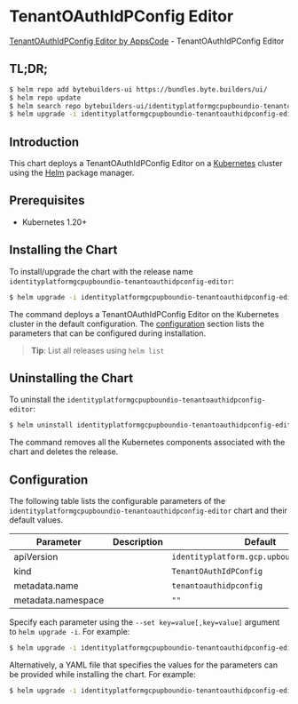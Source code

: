 # TenantOAuthIdPConfig Editor

[TenantOAuthIdPConfig Editor by AppsCode](https://byte.builders) - TenantOAuthIdPConfig Editor

## TL;DR;

```bash
$ helm repo add bytebuilders-ui https://bundles.byte.builders/ui/
$ helm repo update
$ helm search repo bytebuilders-ui/identityplatformgcpupboundio-tenantoauthidpconfig-editor --version=v0.4.18
$ helm upgrade -i identityplatformgcpupboundio-tenantoauthidpconfig-editor bytebuilders-ui/identityplatformgcpupboundio-tenantoauthidpconfig-editor -n default --create-namespace --version=v0.4.18
```

## Introduction

This chart deploys a TenantOAuthIdPConfig Editor on a [Kubernetes](http://kubernetes.io) cluster using the [Helm](https://helm.sh) package manager.

## Prerequisites

- Kubernetes 1.20+

## Installing the Chart

To install/upgrade the chart with the release name `identityplatformgcpupboundio-tenantoauthidpconfig-editor`:

```bash
$ helm upgrade -i identityplatformgcpupboundio-tenantoauthidpconfig-editor bytebuilders-ui/identityplatformgcpupboundio-tenantoauthidpconfig-editor -n default --create-namespace --version=v0.4.18
```

The command deploys a TenantOAuthIdPConfig Editor on the Kubernetes cluster in the default configuration. The [configuration](#configuration) section lists the parameters that can be configured during installation.

> **Tip**: List all releases using `helm list`

## Uninstalling the Chart

To uninstall the `identityplatformgcpupboundio-tenantoauthidpconfig-editor`:

```bash
$ helm uninstall identityplatformgcpupboundio-tenantoauthidpconfig-editor -n default
```

The command removes all the Kubernetes components associated with the chart and deletes the release.

## Configuration

The following table lists the configurable parameters of the `identityplatformgcpupboundio-tenantoauthidpconfig-editor` chart and their default values.

|     Parameter      | Description |                       Default                        |
|--------------------|-------------|------------------------------------------------------|
| apiVersion         |             | <code>identityplatform.gcp.upbound.io/v1beta1</code> |
| kind               |             | <code>TenantOAuthIdPConfig</code>                    |
| metadata.name      |             | <code>tenantoauthidpconfig</code>                    |
| metadata.namespace |             | <code>""</code>                                      |


Specify each parameter using the `--set key=value[,key=value]` argument to `helm upgrade -i`. For example:

```bash
$ helm upgrade -i identityplatformgcpupboundio-tenantoauthidpconfig-editor bytebuilders-ui/identityplatformgcpupboundio-tenantoauthidpconfig-editor -n default --create-namespace --version=v0.4.18 --set apiVersion=identityplatform.gcp.upbound.io/v1beta1
```

Alternatively, a YAML file that specifies the values for the parameters can be provided while
installing the chart. For example:

```bash
$ helm upgrade -i identityplatformgcpupboundio-tenantoauthidpconfig-editor bytebuilders-ui/identityplatformgcpupboundio-tenantoauthidpconfig-editor -n default --create-namespace --version=v0.4.18 --values values.yaml
```
